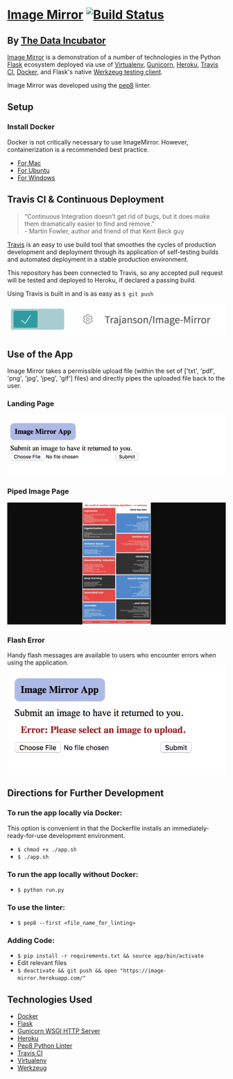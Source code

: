 # [Image Mirror][imageMirror] [![Build Status](https://travis-ci.org/Trajanson/Image-Mirror.svg?branch=master)](https://travis-ci.org/Trajanson/Image-Mirror)
## By [The Data Incubator][theDataIncubator]

[Image Mirror][imageMirror] is a demonstration of a number of technologies in the Python [Flask][flask] ecosystem deployed via use of [Virtualenv][virtualenv], [Gunicorn][gunicorn], [Heroku][heroku], [Travis CI][travis], [Docker][docker], and Flask's native [Werkzeug testing client][werkzeug].

Image Mirror was developed using the [pep8][pep8] linter.

## Setup
###  Install Docker
Docker is not critically necessary to use ImageMirror. However, containerization is a recommended best practice.
- [For Mac](https://store.docker.com/editions/community/docker-ce-desktop-mac?tab=description)
- [For Ubuntu](https://store.docker.com/editions/community/docker-ce-server-ubuntu)
- [For Windows](https://store.docker.com/editions/community/docker-ce-desktop-windows?tab=description)

## Travis CI & Continuous Deployment
> “Continuous Integration doesn’t get rid of bugs, but it does make them dramatically easier to find and remove.”
<br/> - Martin Fowler, author and friend of that Kent Beck guy

[Travis][travis] is an easy to use build tool that smoothes the cycles of production development and deployment through its application of self-testing builds and automated deployment in a stable production environment.

This repository has been connected to Travis, so any accepted pull request will be tested and deployed to Heroku, if declared a passing build.

Using Travis is built in and is as easy as `$ git push`

![travisCIRepositorySwitch]

## Use of the App

Image Mirror takes a permissible upload file (within the set of ['txt', 'pdf', 'png', 'jpg', 'jpeg', 'gif'] files) and directly pipes the uploaded file back to the user.
###  Landing Page
![landingPage]

###  Piped Image Page
![loadedImage]

###  Flash Error
Handy flash messages are available to users who encounter errors when using the application.
![handyError]

## Directions for Further Development

### To run the app locally via Docker:
This option is convenient in that the Dockerfile installs an immediately-ready-for-use development environment.
- `$ chmod +x ./app.sh`
- `$ ./app.sh`

### To run the app locally without Docker:
- `$ python run.py`

### To use the linter:
- `$ pep8 --first <file_name_for_linting>`


### Adding Code:
- `$ pip install -r requirements.txt && source app/bin/activate`
- Edit relevant files
- `$ deactivate && git push && open "https://image-mirror.herokuapp.com/"`


## Technologies Used
* [Docker][docker]
* [Flask][flask]
* [Gunicorn WSGI HTTP Server][gunicorn]
* [Heroku][heroku]
* [Pep8 Python Linter][pep8]
* [Travis CI][travis]
* [Virtualenv][virtualenv]
* [Werkzeug][werkzeug]

[landingPage]: ./docs/landing_page.png
[travisCIRepositorySwitch]: ./docs/travis_ci.png
[loadedImage]: ./docs/loaded_image.png
[handyError]: ./docs/handy_error.png

[imageMirror]: https://image-mirror.herokuapp.com/
[theDataIncubator]: https://www.thedataincubator.com/


[docker]: https://www.docker.com/
[flask]: http://flask.pocoo.org/
[gunicorn]: http://gunicorn.org/
[heroku]: https://www.heroku.com/
[pep8]: https://pep8.readthedocs.io/en/release-1.7.x/
[travis]: https://travis-ci.org/
[virtualenv]: http://python-guide-pt-br.readthedocs.io/en/latest/dev/virtualenvs/
[Werkzeug]: http://werkzeug.pocoo.org/docs/0.12/test/
